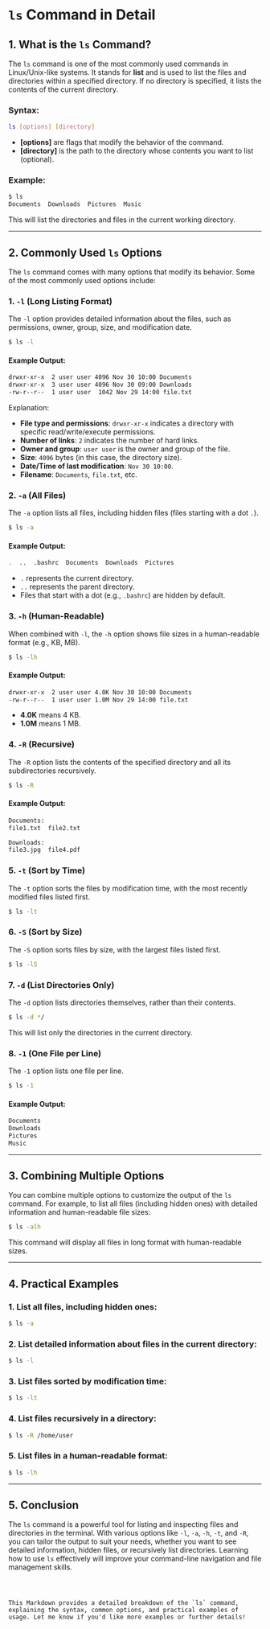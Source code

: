# `ls` Command in Detail

## 1. What is the `ls` Command?

The `ls` command is one of the most commonly used commands in Linux/Unix-like systems. It stands for **list** and is used to list the files and directories within a specified directory. If no directory is specified, it lists the contents of the current directory.

### Syntax:
```bash
ls [options] [directory]
```

- **[options]** are flags that modify the behavior of the command.
- **[directory]** is the path to the directory whose contents you want to list (optional).

### Example:
```bash
$ ls
Documents  Downloads  Pictures  Music
```
This will list the directories and files in the current working directory.

---

## 2. Commonly Used `ls` Options

The `ls` command comes with many options that modify its behavior. Some of the most commonly used options include:

### 1. **`-l` (Long Listing Format)**
The `-l` option provides detailed information about the files, such as permissions, owner, group, size, and modification date.

```bash
$ ls -l
```

#### Example Output:
```bash
drwxr-xr-x  2 user user 4096 Nov 30 10:00 Documents
drwxr-xr-x  3 user user 4096 Nov 30 09:00 Downloads
-rw-r--r--  1 user user  1042 Nov 29 14:00 file.txt
```

Explanation:
- **File type and permissions**: `drwxr-xr-x` indicates a directory with specific read/write/execute permissions.
- **Number of links**: `2` indicates the number of hard links.
- **Owner and group**: `user user` is the owner and group of the file.
- **Size**: `4096` bytes (in this case, the directory size).
- **Date/Time of last modification**: `Nov 30 10:00`.
- **Filename**: `Documents`, `file.txt`, etc.

### 2. **`-a` (All Files)**
The `-a` option lists all files, including hidden files (files starting with a dot `.`).

```bash
$ ls -a
```

#### Example Output:
```bash
.  ..  .bashrc  Documents  Downloads  Pictures
```

- `.` represents the current directory.
- `..` represents the parent directory.
- Files that start with a dot (e.g., `.bashrc`) are hidden by default.

### 3. **`-h` (Human-Readable)**
When combined with `-l`, the `-h` option shows file sizes in a human-readable format (e.g., KB, MB).

```bash
$ ls -lh
```

#### Example Output:
```bash
drwxr-xr-x  2 user user 4.0K Nov 30 10:00 Documents
-rw-r--r--  1 user user 1.0M Nov 29 14:00 file.txt
```

- **4.0K** means 4 KB.
- **1.0M** means 1 MB.

### 4. **`-R` (Recursive)**
The `-R` option lists the contents of the specified directory and all its subdirectories recursively.

```bash
$ ls -R
```

#### Example Output:
```bash
Documents:
file1.txt  file2.txt

Downloads:
file3.jpg  file4.pdf
```

### 5. **`-t` (Sort by Time)**
The `-t` option sorts the files by modification time, with the most recently modified files listed first.

```bash
$ ls -lt
```

### 6. **`-S` (Sort by Size)**
The `-S` option sorts files by size, with the largest files listed first.

```bash
$ ls -lS
```

### 7. **`-d` (List Directories Only)**
The `-d` option lists directories themselves, rather than their contents.

```bash
$ ls -d */
```

This will list only the directories in the current directory.

### 8. **`-1` (One File per Line)**
The `-1` option lists one file per line.

```bash
$ ls -1
```

#### Example Output:
```bash
Documents
Downloads
Pictures
Music
```

---

## 3. Combining Multiple Options

You can combine multiple options to customize the output of the `ls` command. For example, to list all files (including hidden ones) with detailed information and human-readable file sizes:

```bash
$ ls -alh
```

This command will display all files in long format with human-readable sizes.

---

## 4. Practical Examples

### 1. **List all files, including hidden ones:**
```bash
$ ls -a
```

### 2. **List detailed information about files in the current directory:**
```bash
$ ls -l
```

### 3. **List files sorted by modification time:**
```bash
$ ls -lt
```

### 4. **List files recursively in a directory:**
```bash
$ ls -R /home/user
```

### 5. **List files in a human-readable format:**
```bash
$ ls -lh
```

---

## 5. Conclusion

The `ls` command is a powerful tool for listing and inspecting files and directories in the terminal. With various options like `-l`, `-a`, `-h`, `-t`, and `-R`, you can tailor the output to suit your needs, whether you want to see detailed information, hidden files, or recursively list directories. Learning how to use `ls` effectively will improve your command-line navigation and file management skills.

```



This Markdown provides a detailed breakdown of the `ls` command, explaining the syntax, common options, and practical examples of usage. Let me know if you'd like more examples or further details!

